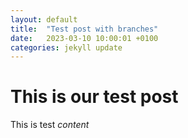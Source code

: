 ```yaml
---
layout: default
title:  "Test post with branches"
date:   2023-03-10 10:00:01 +0100
categories: jekyll update
---
```


# This is our test post

This is test *content*
